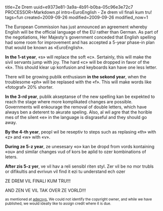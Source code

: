 title=Ze Drem
uuid=e9373e81-3a9a-4b91-b0ba-05c96e3e72c7
PROCESSOR=Markdown.pl
intro=EuroEnglish - Ze drem vil finali kum tru!
tags=fun
created=2009-09-26
modified=2009-09-26
modified_now=1

<div>
	    <p>
The European Commission has just announced an agreement whereby English will be the official language of the EU rather than German. As part of the negotiations, Her Majesty's government conceded that English spelling had some room for improvement and has accepted a 5-year phase-in plan that would be known as «EuroEnglish».
</p><p>
<b>In the 1-st year</b>, «s» will replace the soft «c». Sertainly, this will make the sivil servants jump with joy. The hard «c» will be dropped in favor of the «k». This should klear up konfusion and keyboards kan have one less letter.
</p><p>
There will be growing publik enthusiasm <b>in the sekond year</b>, when the troublesome «ph» will be replased with the «f». This will make words like «fotograf» 20% shorter.
</p><p>
<b>In the 3-rd year</b>, publik akseptanse of the new spelling kan be expekted to reach the stage where more komplikated changes are possible. Governments will enkourage the removal of double letters, which have always ben a deterent to akurate speling. Also, al wil agre that the horible mes of the silent «e» in the language is disgraseful and they should go away.
</p><p>
<b>By the 4-th year</b>, peopl wil be reseptiv to steps such as replasing «th» with «z» and «w» with «v».
</p><p>
<b>During ze 5-z year</b>, ze unesesary «o» kan be dropd from vords kontaining «ou» and similar changes vud of kors be aplid to ozer kombinations of leters.
</p><p>
<b>After zis 5-z yer</b>, ve vil hav a reli sensibl riten styl. Zer vil be no mor trubls or difikultis and evrivun vil find it ezi tu understand ech ozer
</p><p>
ZE DREM VIL FINALI KUM TRU!!!
</p><p>
AND ZEN VE VIL TAK OVER ZE VORLD!!!
</p><p>
<small>as mentioned at <a href="http://www.adecsys.com/zedrem.htm">adecsys</a>, We could not identify the copyright owner, and while we have published, we would ideally like to assign credit where it is due.</small></p>
	
</div>
